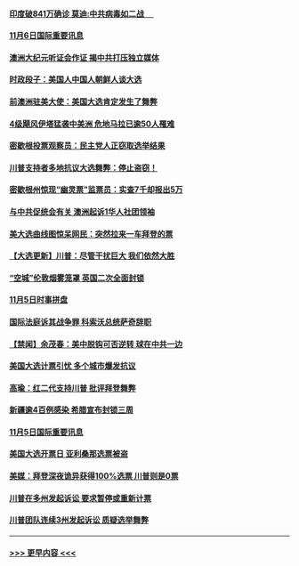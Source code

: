 #### [印度破841万确诊 莫迪:中共病毒如二战  　](../pages/prog202/a102980750.md?t=11070502) 
#### [11月6日国际重要讯息](../pages/prog202/a102980583.md?t=11070502) 
#### [澳洲大纪元听证会作证 揭中共打压独立媒体](../pages/prog202/a102980509.md?t=11070502) 
#### [时政段子：美国人中国人朝鲜人谈大选](../pages/prog202/a102980510.md?t=11070502) 
#### [前澳洲驻美大使：美国大选肯定发生了舞弊](../pages/prog202/a102980492.md?t=11070502) 
#### [4级飓风伊塔猛袭中美洲 危地马拉已逾50人罹难](../pages/prog202/a102980382.md?t=11070502) 
#### [密歇根投票观察员：民主党人正窃取选举结果](../pages/prog202/a102980312.md?t=11070502) 
#### [川普支持者多地抗议大选舞弊：停止盗窃！](../pages/prog202/a102980292.md?t=11070502) 
#### [密歇根州惊现“幽灵票”监票员：实查7千却报出5万](../pages/prog202/a102980278.md?t=11070502) 
#### [与中共促统会有关 澳洲起诉1华人社团领袖](../pages/prog202/a102979677.md?t=11070502) 
#### [美大选曲线图惊呆网民：突然拉来一车拜登的票](../pages/prog202/a102980229.md?t=11070502) 
#### [【大选更新】川普：尽管干扰巨大 我们依然大胜](../pages/prog202/a102977799.md?t=11070502) 
#### [“空城”伦敦烟雾笼罩 英国二次全面封锁](../pages/prog202/a102980064.md?t=11070502) 
#### [11月5日时事拼盘](../pages/prog202/a102980038.md?t=11070502) 
#### [国际法庭诉其战争罪 科索沃总统萨奇辞职](../pages/prog202/a102980029.md?t=11070502) 
#### [【禁闻】余茂春：美中脱钩可否逆转 球在中共一边](../pages/prog202/a102980003.md?t=11070502) 
#### [美国大选计票引忧 多个城市爆发抗议](../pages/prog202/a102979891.md?t=11070502) 
#### [高瑜：红二代支持川普 批评拜登舞弊](../pages/prog202/a102979889.md?t=11070502) 
#### [新疆逾4百例感染 希腊宣布封锁三周](../pages/prog202/a102979895.md?t=11070502) 
#### [11月5日国际重要讯息](../pages/prog202/a102979704.md?t=11070502) 
#### [美国大选开票日 亚利桑那选票被盗](../pages/prog202/a102979625.md?t=11070502) 
#### [美媒：拜登深夜诡异获得100%选票 川普则是0票](../pages/prog202/a102979562.md?t=11070502) 
#### [川普在多州发起诉讼 要求暂停或重新计票](../pages/prog202/a102979483.md?t=11070502) 
#### [川普团队连续3州发起诉讼 质疑选举舞弊](../pages/prog202/a102979462.md?t=11070502) 

----
#### [ >>> 更早内容 <<< ](../indexes/prog202-earlier.md)
